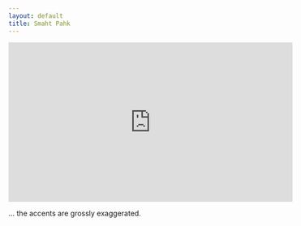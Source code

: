 ```yaml
---
layout: default
title: Smaht Pahk
---
```

<div class="video-container">
<iframe width="560" height="315" src="https://www.youtube.com/embed/85iRQdjCzj0" frameborder="0" allow="accelerometer; autoplay; encrypted-media; gyroscope; picture-in-picture" allowfullscreen></iframe>
</div>

... the accents are grossly exaggerated.

